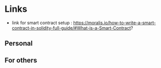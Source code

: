 # Links

- link for smart contract setup : https://moralis.io/how-to-write-a-smart-contract-in-solidity-full-guide/#What-is-a-Smart-Contract?

## Personal


## For others
